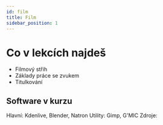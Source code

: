```yaml
---
id: film
title: Film
sidebar_position: 1
---
```


# Co v lekcích najdeš

- Filmový střih
- Základy práce se zvukem
- Titulkování

## Software v kurzu

Hlavní: Kdenlive, Blender, Natron
Utility: Gimp, G'MIC
Zdroje:
